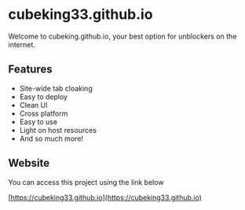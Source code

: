 
# cubeking33.github.io

Welcome to cubeking.github.io, your best option for unblockers on the internet.

## Features

- Site-wide tab cloaking
- Easy to deploy
- Clean UI
- Cross platform
- Easy to use
- Light on host resources
- And so much more!


## Website

You can access this project using the link below

[https://cubeking33.github.io](https://cubeking33.github.io)
